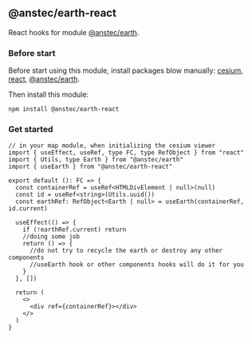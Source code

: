 ## @anstec/earth-react

React hooks for module [@anstec/earth](https://www.npmjs.com/package/@anstec/earth).

### Before start

Before start using this module, install packages blow manually: [cesium](https://www.npmjs.com/package/cesium), [react](https://www.npmjs.com/package/react), [@anstec/earth](https://www.npmjs.com/package/@anstec/earth).

Then install this module:  
```shell
npm install @anstec/earth-react
```

### Get started

```tsx
// in your map module, when initializing the cesium viewer
import { useEffect, useRef, type FC, type RefObject } from "react"
import { Utils, type Earth } from "@anstec/earth"
import { useEarth } from "@anstec/earth-react"

export default (): FC => {
  const containerRef = useRef<HTMLDivElement | null>(null)
  const id = useRef<string>(Utils.uuid())
  const earthRef: RefObject<Earth | null> = useEarth(containerRef, id.current)

  useEffect(() => {
    if (!earthRef.current) return
    //doing some job
    return () => {
      //do not try to recycle the earth or destroy any other components
      //useEarth hook or other components hooks will do it for you
    }
  }, [])

  return (
    <>
      <div ref={containerRef}></div>
    </>
  )
}
```
